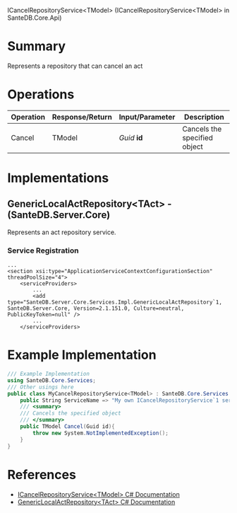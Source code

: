 ICancelRepositoryService&lt;TModel> (ICancelRepositoryService&lt;TModel> in SanteDB.Core.Api)

# Summary
Represents a repository that can cancel an act

# Operations

|Operation|Response/Return|Input/Parameter|Description|
|-|-|-|-|
|Cancel|TModel|*Guid* **id**|Cancels the specified object|

# Implementations


## GenericLocalActRepository&lt;TAct> - (SanteDB.Server.Core)
Represents an act repository service.

### Service Registration
```markup
...
<section xsi:type="ApplicationServiceContextConfigurationSection" threadPoolSize="4">
	<serviceProviders>
		...
		<add type="SanteDB.Server.Core.Services.Impl.GenericLocalActRepository`1, SanteDB.Server.Core, Version=2.1.151.0, Culture=neutral, PublicKeyToken=null" />
		...
	</serviceProviders>
```
# Example Implementation
```csharp
/// Example Implementation
using SanteDB.Core.Services;
/// Other usings here
public class MyCancelRepositoryService<TModel> : SanteDB.Core.Services.ICancelRepositoryService<TModel> { 
	public String ServiceName => "My own ICancelRepositoryService`1 service";
	/// <summary>
	/// Cancels the specified object
	/// </summary>
	public TModel Cancel(Guid id){
		throw new System.NotImplementedException();
	}
}
```

# References

* [ICancelRepositoryService&lt;TModel> C# Documentation](http://santesuite.org/assets/doc/net/html/T_SanteDB_Core_Services_ICancelRepositoryService_1.htm)
* [GenericLocalActRepository&lt;TAct> C# Documentation](http://santesuite.org/assets/doc/net/html/T_SanteDB_Server_Core_Services_Impl_GenericLocalActRepository_1.htm)
